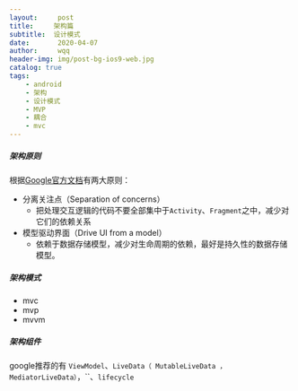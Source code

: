 ```yaml
---
layout:     post
title:     架构篇
subtitle:  设计模式
date:       2020-04-07
author:     wqq
header-img: img/post-bg-ios9-web.jpg
catalog: true
tags:
    - android
    - 架构
    - 设计模式
    - MVP
    - 耦合
    - mvc
---
```


##### 架构原则
根据[Google官方文档](https://developer.android.com/jetpack/docs/guide?hl=zh-cn)有两大原则：
+ 分离关注点（Separation of concerns）
  + 把处理交互逻辑的代码不要全部集中于`Activity`、`Fragment`之中，减少对它们的依赖关系
+ 模型驱动界面（Drive UI from a model）
  + 依赖于数据存储模型，减少对生命周期的依赖，最好是持久性的数据存储模型。

##### 架构模式
+ mvc
+ mvp
+ mvvm

##### 架构组件
google推荐的有 `ViewModel`、`LiveData（ MutableLiveData ，MediatorLiveData）`，``、`lifecycle`



